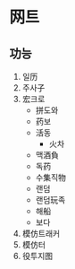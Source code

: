 # 网트
## 功능
1. 일历
2. 주사子
3. 宏크로
    * 拼도와
    * 药보
    * 活동
        * 火차
    * 맥酒負
    * 독药
    * 수集직物
    * 랜덤
    * 랜덤玩족
    * 해船
    * 보다
4. 模仿트래커
5. 模仿터
6. 役투지图
